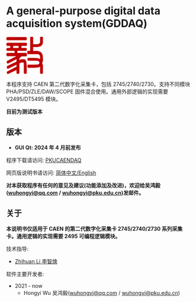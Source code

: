 <!-- README.md --- 
;; 
;; Description: 
;; Author: Hongyi Wu(吴鸿毅)
;; Email: wuhongyi@qq.com 
;; Created: 五 12月 17 20:14:52 2021 (+0800)
;; Last-Updated: 二 2月 13 16:44:49 2024 (+0800)
;;           By: Hongyi Wu(吴鸿毅)
;;     Update #: 7
;; URL: http://wuhongyi.cn -->

# A general-purpose digital data acquisition system(GDDAQ)

![Yi logo](Yilogo100.png)

本程序支持 CAEN 第二代数字化采集卡，包括 2745/2740/2730。支持不同模块 PHA/PSD/ZLE/DAW/SCOPE 固件混合使用。通用外部逻辑的实现需要 V2495/DT5495 模块。 

**目前为测试版本**

## 版本


- **GUI Qt: 2024 年 4 月前发布**  

程序下载请访问:  [PKUCAENDAQ](https://github.com/wuhongyi/PKUCAENDAQ)

网页版说明书请访问:  [简体中文/English](http://wuhongyi.cn/PKUCAENDAQ/)


**对本获取程序有任何的意见及建议(功能添加及改进)，欢迎给吴鸿毅(wuhongyi@qq.com / wuhongyi@pku.edu.cn)发邮件。**

## 关于

**本说明书仅适用于 CAEN 的第二代数字化采集卡 2745/2740/2730 系列采集卡。通用逻辑的实现需要 2495 可编程逻辑模块。**


技术指导:
- [Zhihuan Li 李智焕](https://github.com/zhihuanli)


软件主要开发者:
- 2021 - now
	- Hongyi Wu 吴鸿毅(wuhongyi@qq.com / wuhongyi@pku.edu.cn) 




<!--
echo "# PKUCAENDAQ" >> README.md
git init
git add README.md
git commit -m "first commit"
git branch -M main
git remote add origin git@github.com:wuhongyi/PKUCAENDAQ.git
git push -u origin main
 -->
 
<!-- README.md ends here -->
